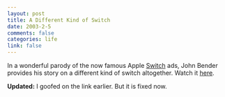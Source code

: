 ```yaml
--- 
layout: post
title: A Different Kind of Switch
date: 2003-2-5
comments: false
categories: life
link: false
---
```

In a wonderful parody of the now famous Apple <a href="http://www.apple.com/switch/ads/">Switch</a> ads, John Bender provides his story on a different kind of switch altogether. Watch it <a href="http://bantha.cjb.net/john/index.php">here</a>.

<b>Updated:</b> I goofed on the link earlier. But it is fixed now.
